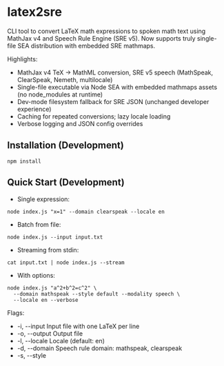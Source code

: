 # latex2sre

CLI tool to convert LaTeX math expressions to spoken math text using MathJax v4 and Speech Rule Engine (SRE v5). Now supports truly single-file SEA distribution with embedded SRE mathmaps.

Highlights:
- MathJax v4 TeX -> MathML conversion, SRE v5 speech (MathSpeak, ClearSpeak, Nemeth, multilocale)
- Single-file executable via Node SEA with embedded mathmaps assets (no node_modules at runtime)
- Dev-mode filesystem fallback for SRE JSON (unchanged developer experience)
- Caching for repeated conversions; lazy locale loading
- Verbose logging and JSON config overrides

## Installation (Development)

```
npm install
```

## Quick Start (Development)

- Single expression:
```
node index.js "x=1" --domain clearspeak --locale en
```
- Batch from file:
```
node index.js --input input.txt
```
- Streaming from stdin:
```
cat input.txt | node index.js --stream
```
- With options:
```
node index.js "a^2+b^2=c^2" \
  --domain mathspeak --style default --modality speech \
  --locale en --verbose
```

Flags:
- -i, --input <file>         Input file with one LaTeX per line
- -o, --output <file>        Output file
- -l, --locale <locale>      Locale (default: en)
- -d, --domain <domain>      Speech rule domain: mathspeak, clearspeak
- -s, --style <style>        Style (default: default)
- -m, --modality <modality>  speech, braille
- --no-cache                 Disable caching
- --config <file>            JSON config merged into SRE options
- --verbose                  Verbose logging
- --batch-delimiter <char>   Custom delimiter for batch files (default: newline)
- --stream                   Stream results line by line

## Building the Single-File SEA Binary

Requirements: Node v22+ (SEA), esbuild, postject (installed via devDependencies).

Command:
```
npm run build:sea
```
This performs:
1. Bundle to CommonJS using esbuild (bundled-app.cjs)
2. Discover and embed SRE mathmaps into the SEA blob (build-assets.cjs + sea-config.json)
3. Generate a manifest (dist/mathmaps-manifest.json) to list embedded mathmaps
4. Create SEA blob (sea-prep.blob) and inject into a Node executable copy -> ./latex2sre

Run the binary:
```
./latex2sre "E=mc^2" --domain clearspeak --locale en --verbose
```

Behavior at runtime:
- The binary extracts the embedded mathmaps (from SEA assets) to a temp folder and sets SRE_JSON_PATH automatically
- SRE loads its JSON from that path; no node_modules required
- Experimental SEA warnings are suppressed in sea-config.json

## Rationale for Embedded Assets

Previously, SEA builds required shipping an external `mathmaps/` folder, breaking truly single-file distribution. This migration embeds all required SRE mathmaps JSONs directly into the SEA blob. At runtime, the binary extracts them to a temporary directory and points SRE to that path. Benefits:
- Single-file distribution: portable executable without external data
- Robustness: SRE continues to use standard filesystem JSON loading
- Performance: lazy, cached locale loading; startup extraction overhead is minimal

## Cross-Platform Notes

- The SEA binary keeps executable mode on Unix (chmod +x) and runs on the platform you built it on.
- Path handling and temp directory extraction work on Linux.

## Tests

```
npm test
```

All existing tests pass with SEA embedding enabled.
